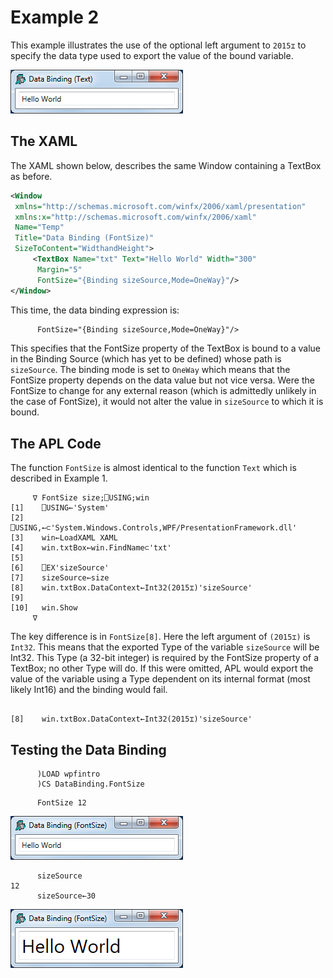 <h1 class="heading"><span class="name">Example 2</span></h1>

This example illustrates the use of the optional left argument to `2015⌶` to specify the data type used to export the value of the bound variable.

![](../../img/data-binding-text-xaml-1.png)

## The XAML

The XAML shown below,  describes the same Window containing a TextBox as before.
```xml
<Window
 xmlns="http://schemas.microsoft.com/winfx/2006/xaml/presentation"
 xmlns:x="http://schemas.microsoft.com/winfx/2006/xaml"
 Name="Temp"
 Title="Data Binding (FontSize)"
 SizeToContent="WidthandHeight">
     <TextBox Name="txt" Text="Hello World" Width="300"
      Margin="5"
      FontSize="{Binding sizeSource,Mode=OneWay}"/>
</Window>

```

This time, the data binding expression is:
```xml
      FontSize="{Binding sizeSource,Mode=OneWay}"/>
```

This specifies that the FontSize property of the TextBox is bound to a value in the Binding Source (which has yet to be defined) whose path is `sizeSource`. The binding mode is set to `OneWay` which means that the FontSize property depends on the data value but not vice versa. Were the FontSize to change for any external reason (which is admittedly unlikely in the case of FontSize), it would not alter the value in `sizeSource` to which it is bound.

## The APL Code

The function `FontSize` is almost identical to the function `Text` which is described in Example 1.
```apl
     ∇ FontSize size;⎕USING;win
[1]    ⎕USING←'System'
[2]    ⎕USING,←⊂'System.Windows.Controls,WPF/PresentationFramework.dll'
[3]    win←LoadXAML XAML
[4]    win.txtBox←win.FindName⊂'txt'
[5]
[6]    ⎕EX'sizeSource'
[7]    sizeSource←size
[8]    win.txtBox.DataContext←Int32(2015⌶)'sizeSource'
[9]
[10]   win.Show
     ∇

```

The key difference is in `FontSize[8]`. Here the left argument of `(2015⌶)` is `Int32`. This means that the exported Type of the variable `sizeSource` will be Int32. This Type (a 32-bit integer) is required by the FontSize property of a TextBox; no other Type will do. If this were omitted, APL would export the value of the variable using a Type dependent on its internal format (most likely Int16) and the binding would fail.
```apl

[8]    win.txtBox.DataContext←Int32(2015⌶)'sizeSource'
```

## Testing the Data Binding
```apl
      )LOAD wpfintro
      )CS DataBinding.FontSize
```
```apl
      FontSize 12
```

![](../../img/data-binding-fontsize-xaml-1.png)
```apl
      sizeSource
12
      sizeSource←30
```

![](../../img/data-binding-fontsize-xaml-2.png)
